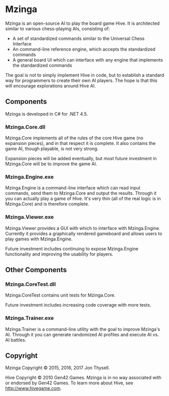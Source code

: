 # Mzinga #

Mzinga is an open-source AI to play the board game Hive. It is architected similar to various chess-playing AIs, consisting of:

* A set of standardized commands similar to the Universal Chess Interface
* An command-line reference engine, which accepts the standardized commands
* A general board UI which can interface with any engine that implements the standardized commands

The goal is not to simply implement Hive in code, but to establish a standard way for programmers to create their own AI players. The hope is that this will encourage explorations around Hive AI.

## Components ##

Mzinga is developed in C# for .NET 4.5.

### Mzinga.Core.dll ###

Mzinga.Core implements all of the rules of the core Hive game (no expansion pieces), and in that respect it is complete. It also contains the game AI, though playable, is not very strong.

Expansion pieces will be added eventually, but most future investment in Mzinga.Core will be to improve the game AI.

### Mzinga.Engine.exe ###

Mzinga.Engine is a command-line interface which can read input commands, send them to Mzinga.Core and output the results. Through it you can actually play a game of Hive. It's very thin (all of the real logic is in Mzinga.Core) and is therefore complete.

### Mzinga.Viewer.exe ###

Mzinga.Viewer provides a GUI with which to interface with Mzinga.Engine. Currently it provides a graphically rendered gameboard and allows users to play games with Mzinga.Engine.

Future investment includes continuing to expose Mzinga.Engine functionality and improving the usability for players.

## Other Components ##

### Mzinga.CoreTest.dll ###

Mzinga.CoreTest contains unit tests for Mzinga.Core.

Future investment includes increasing code coverage with more tests.

### Mzinga.Trainer.exe ###

Mzinga.Trainer is a command-line utility with the goal to improve Mzinga's AI. Through it you can generate randomized AI profiles and execute AI vs. AI battles.

## Copyright ##

Mzinga Copyright © 2015, 2016, 2017 Jon Thysell.

Hive Copyright © 2010 Gen42 Games. Mzinga is in no way associated with or endorsed by Gen42 Games. To learn more about Hive, see http://www.hivegame.com.
